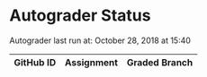 # Autograder Status
Autograder last run at: October 28, 2018 at 15:40

| GitHub ID | Assignment | Graded Branch |
|-----------|------------|---------------|
